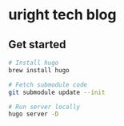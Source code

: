 # uright tech blog

## Get started

```bash
# Install hugo
brew install hugo

# Fetch submodule code
git submodule update --init

# Run server locally
hugo server -D
```
